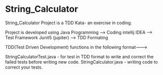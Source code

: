 # String_Calculator

String_Calculator Project is a TDD Kata- an exercise in coding.

Project is developed using Java Programming --> Coding intellij IDEA --> Test Framework Junit5 (jupiter) --> TDD Formating

TDD(Test Driven Development) functions in the following format--->

StringCalculatorTest.java - for test in TDD format to write and correct the failed tests before writing new code.
StringCalculator.java - writing code to correct your tests.
